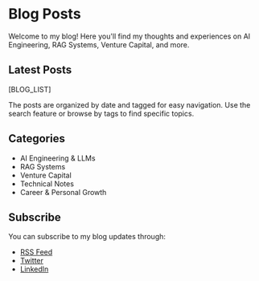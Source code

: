 # Blog Posts

Welcome to my blog! Here you'll find my thoughts and experiences on AI Engineering, RAG Systems, Venture Capital, and more.

## Latest Posts

[BLOG_LIST]

The posts are organized by date and tagged for easy navigation. Use the search feature or browse by tags to find specific topics.

## Categories

- AI Engineering & LLMs
- RAG Systems
- Venture Capital
- Technical Notes
- Career & Personal Growth

## Subscribe

You can subscribe to my blog updates through:
- [RSS Feed](/feed_rss_created.xml)
- [Twitter](https://twitter.com/rachittshah)
- [LinkedIn](https://www.linkedin.com/in/rachitt-shah/) 